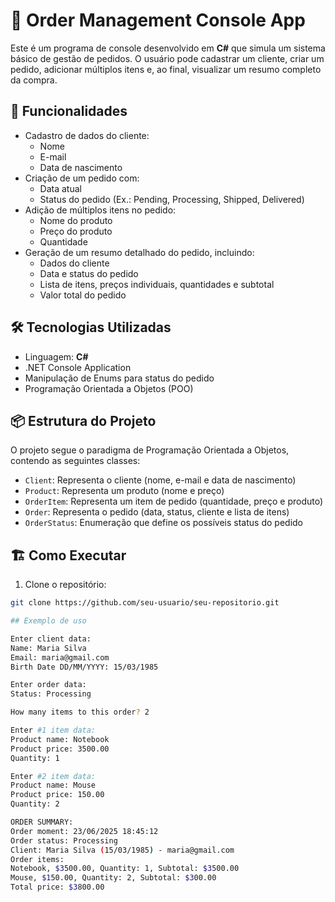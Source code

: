 # 🛒 Order Management Console App

Este é um programa de console desenvolvido em **C#** que simula um sistema básico de gestão de pedidos. O usuário pode cadastrar um cliente, criar um pedido, adicionar múltiplos itens e, ao final, visualizar um resumo completo da compra.

## 🚀 Funcionalidades

- Cadastro de dados do cliente:
  - Nome
  - E-mail
  - Data de nascimento
- Criação de um pedido com:
  - Data atual
  - Status do pedido (Ex.: Pending, Processing, Shipped, Delivered)
- Adição de múltiplos itens no pedido:
  - Nome do produto
  - Preço do produto
  - Quantidade
- Geração de um resumo detalhado do pedido, incluindo:
  - Dados do cliente
  - Data e status do pedido
  - Lista de itens, preços individuais, quantidades e subtotal
  - Valor total do pedido

## 🛠️ Tecnologias Utilizadas

- Linguagem: **C#**
- .NET Console Application
- Manipulação de Enums para status do pedido
- Programação Orientada a Objetos (POO)

## 📦 Estrutura do Projeto

O projeto segue o paradigma de Programação Orientada a Objetos, contendo as seguintes classes:

- `Client`: Representa o cliente (nome, e-mail e data de nascimento)
- `Product`: Representa um produto (nome e preço)
- `OrderItem`: Representa um item de pedido (quantidade, preço e produto)
- `Order`: Representa o pedido (data, status, cliente e lista de itens)
- `OrderStatus`: Enumeração que define os possíveis status do pedido

## 🏗️ Como Executar

1. Clone o repositório:

```bash
git clone https://github.com/seu-usuario/seu-repositorio.git

## Exemplo de uso

Enter client data:
Name: Maria Silva
Email: maria@gmail.com
Birth Date DD/MM/YYYY: 15/03/1985

Enter order data:
Status: Processing

How many items to this order? 2

Enter #1 item data:
Product name: Notebook
Product price: 3500.00
Quantity: 1

Enter #2 item data:
Product name: Mouse
Product price: 150.00
Quantity: 2

ORDER SUMMARY:
Order moment: 23/06/2025 18:45:12
Order status: Processing
Client: Maria Silva (15/03/1985) - maria@gmail.com
Order items:
Notebook, $3500.00, Quantity: 1, Subtotal: $3500.00
Mouse, $150.00, Quantity: 2, Subtotal: $300.00
Total price: $3800.00

